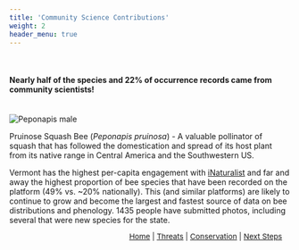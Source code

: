 ```yaml
---
title: 'Community Science Contributions'
weight: 2
header_menu: true
---
```

<br>
<div class="lead">
<h4> 
Nearly half of the species and 22% of occurrence records came from community scientists! 
</h4> 
</div>
<br>
<div class="doubleColumn">
<div> <img alt="Peponapis male" src="images/Peponapis male.jpg" style="margin: 0px"> 
<p class="caption">Pruinose Squash Bee (<i>Peponapis pruinosa</i>) - A valuable pollinator of squash that has followed the domestication and spread of its host plant from its native range in Central America and the Southwestern US.</p>
</div>
<div>
Vermont has the highest per-capita engagement with <a href="https://www.inaturalist.org/places/vermont-us" target=blank_>iNaturalist</a> and far and away the highest proportion of bee species that have been recorded on the platform (49% vs. ~20% nationally). This (and similar platforms) are likely to continue to grow and become the largest and fastest source of data on bee distributions and phenology. 1435 people have submitted photos, including several that were new species for the state. 
</div>
</div>

<p style="font-size: 10pt; text-align: right; margin-right: 3%"><a href="https://vtecostudies.github.io/SoBees_LandingPage/">Home</a> | <a href="https://vtecostudies.github.io/SoBees_Threats/">Threats</a> | <a href="https://vtecostudies.github.io/SoBees_Conservation/">Conservation</a> | <a href="https://vtecostudies.github.io/SoBees_Next_Steps/">Next Steps</a></p>